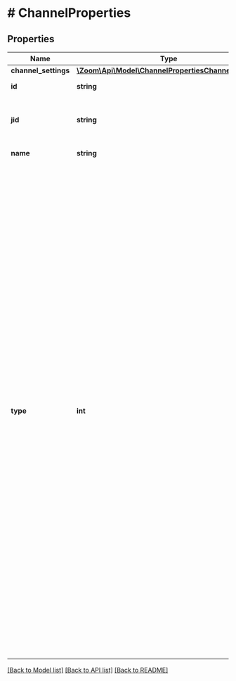 # # ChannelProperties

## Properties

Name | Type | Description | Notes
------------ | ------------- | ------------- | -------------
**channel_settings** | [**\Zoom\Api\Model\ChannelPropertiesChannelSettings**](ChannelPropertiesChannelSettings.md) |  | [optional]
**id** | **string** | The ID of the channel. | [optional]
**jid** | **string** | The [Jabber Identity](https://en.wikipedia.org/wiki/JID_(Jabber)) used to access the account. | [optional]
**name** | **string** | The channel name. | [optional]
**type** | **int** | The channel&#39;s type: * &#x60;0&#x60; — An unknown channel type. * &#x60;1&#x60; — A private channel. Members must be invited to join this channel. * &#x60;2&#x60; — A private channel with members that belong to a Zoom account. All members of this channel are from the same organization and must be invited to join. * &#x60;3&#x60; — A public channel. Anyone can search for and join this channel. * &#x60;4&#x60; — An instant channel. This type of channel is created by adding members to a new chat. * &#x60;5&#x60; — A public channel. Anyone can join this channel and invite members from other Zoom accounts. | [optional]

[[Back to Model list]](../../README.md#models) [[Back to API list]](../../README.md#endpoints) [[Back to README]](../../README.md)
